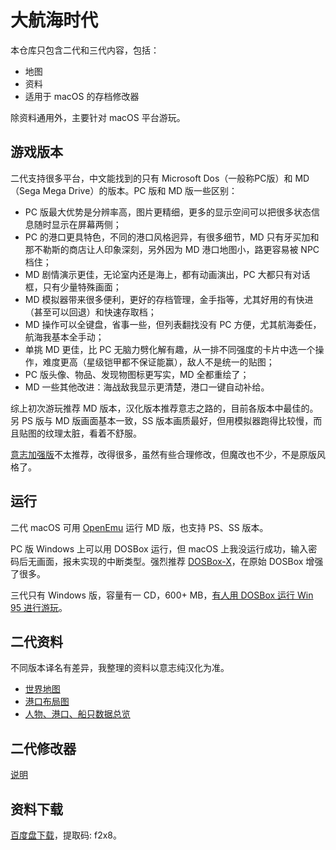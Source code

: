 # 大航海时代

本仓库只包含二代和三代内容，包括：

* 地图
* 资料
* 适用于 macOS 的存档修改器

除资料通用外，主要针对 macOS 平台游玩。

## 游戏版本

二代支持很多平台，中文能找到的只有 Microsoft Dos（一般称PC版）和 MD（Sega Mega Drive）的版本。PC 版和 MD 版一些区别：

* PC 版最大优势是分辨率高，图片更精细，更多的显示空间可以把很多状态信息随时显示在屏幕两侧；
* PC 的港口更具特色，不同的港口风格迥异，有很多细节，MD 只有牙买加和那不勒斯的商店让人印象深刻，另外因为 MD 港口地图小，路更容易被 NPC 档住；
* MD 剧情演示更佳，无论室内还是海上，都有动画演出，PC 大都只有对话框，只有少量特殊画面；
* MD 模拟器带来很多便利，更好的存档管理，金手指等，尤其好用的有快进（甚至可以回退）和快速存取档；
* MD 操作可以全键盘，省事一些，但列表翻找没有 PC 方便，尤其航海委任，航海我基本全手动；
* 单挑 MD 更佳，比 PC 无脑力劈化解有趣，从一排不同强度的卡片中选一个操作，难度更高（星级铠甲都不保证能赢），敌人不是统一的贴图；
* PC 版头像、物品、发现物图标更写实，MD 全都重绘了；
* MD 一些其他改进：海战敌我显示更清楚，港口一键自动补给。

综上初次游玩推荐 MD 版本，汉化版本推荐意志之路的，目前各版本中最佳的。另 PS 版与 MD 版画面基本一致，SS 版本画质最好，但用模拟器跑得比较慢，而且贴图的纹理太脏，看着不舒服。

[意志加强版](https://www.kxb4u.com/yzzl/forumdisplay.php?fid=9)不太推荐，改得很多，虽然有些合理修改，但魔改也不少，不是原版风格了。

## 运行

二代 macOS 可用 [OpenEmu](https://openemu.org/) 运行 MD 版，也支持 PS、SS 版本。

PC 版 Windows 上可以用 DOSBox 运行，但 macOS 上我没运行成功，输入密码后无画面，报未实现的中断类型。强烈推荐 [DOSBox-X](https://dosbox-x.com/)，在原始 DOSBox 增强了很多。

三代只有 Windows 版，容量有一 CD，600+ MB，[有人用 DOSBox 运行 Win 95 进行游玩](https://tieba.baidu.com/p/5905801552)。

## 二代资料

不同版本译名有差异，我整理的资料以意志纯汉化为准。

* [世界地图](世界地图-二代MD/README.md)
* [港口布局图](港口布局图-二代PC/README.md)
* [人物、港口、船只数据总览](https://www.icloud.com/numbers/06GmzZ-gHEAvoVU2IV0L67izA)

## 二代修改器

[说明](Trainer/README.md)

## 资料下载

[百度盘下载](https://pan.baidu.com/s/1k5jdIIcIv4Md7U48WKx7TA)，提取码: f2x8。